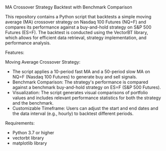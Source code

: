 MA Crossover Strategy Backtest with Benchmark Comparison 

This repository contains a Python script that backtests a simple moving average (MA) crossover strategy on Nasdaq 100 Futures (NQ=F) and compares its performance against a buy-and-hold strategy on S&P 500 Futures (ES=F). The backtest is conducted using the VectorBT library, which allows for efficient data retrieval, strategy implementation, and performance analysis. 

Features: 

Moving Average Crossover Strategy: 

- The script applies a 10-period fast MA and a 50-period slow MA on NQ=F (Nasdaq 100 Futures) to generate buy and sell signals. 
- Benchmark Comparison: The strategy's performance is compared against a benchmark buy-and-hold strategy on ES=F (S&P 500 Futures). 
- Visualization: The script generates visual comparisons of portfolio values and includes relevant performance statistics for both the strategy and the benchmark. 
- Customizable Timeframe: Users can adjust the start and end dates and the data interval (e.g., hourly) to backtest different periods. 

Requirements: 
- Python 3.7 or higher 
- vectorbt library 
- matplotlib library
